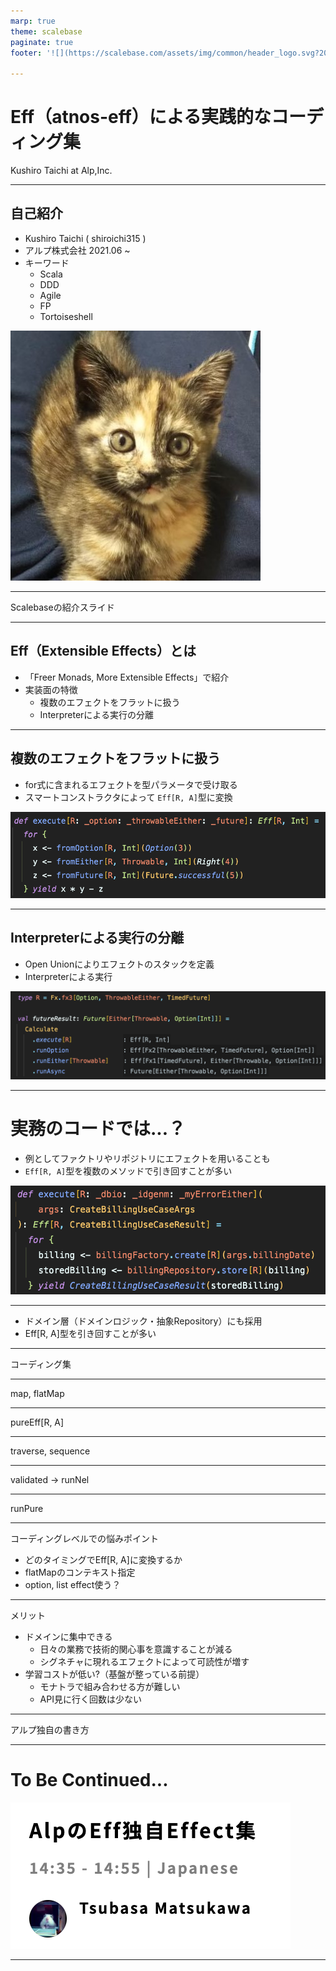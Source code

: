 ```yaml
---
marp: true
theme: scalebase
paginate: true
footer: '![](https://scalebase.com/assets/img/common/header_logo.svg?20220208)'

---
```


# Eff（atnos-eff）による実践的なコーディング集

Kushiro Taichi at Alp,Inc.

---

## 自己紹介

- Kushiro Taichi ( shiroichi315 )
- アルプ株式会社 2021.06 ~
- キーワード
  - Scala
  - DDD
  - Agile
  - FP
  - Tortoiseshell

![bg right:40% cover](icon.jpeg)

---

Scalebaseの紹介スライド

---

## Eff（Extensible Effects）とは
- 「Freer Monads, More Extensible Effects」で紹介
- 実装面の特徴
  - 複数のエフェクトをフラットに扱う
  - Interpreterによる実行の分離

---

## 複数のエフェクトをフラットに扱う
- for式に含まれるエフェクトを型パラメータで受け取る
- スマートコンストラクタによって `Eff[R, A]`型に変換

![image](smart_constructor.png)

--- 

## Interpreterによる実行の分離
- Open Unionによりエフェクトのスタックを定義
- Interpreterによる実行

![image width:1148px](run_effect.png)

---

# 実務のコードでは...？
- 例としてファクトリやリポジトリにエフェクトを用いることも
- `Eff[R, A]`型を複数のメソッドで引き回すことが多い

![image](usecase.png)

---

- ドメイン層（ドメインロジック・抽象Repository）にも採用
- Eff[R, A]型を引き回すことが多い

---

コーディング集

---

map, flatMap

---

pureEff[R, A]

---

traverse, sequence

---

validated -> runNel

---

runPure

---

コーディングレベルでの悩みポイント
- どのタイミングでEff[R, A]に変換するか
- flatMapのコンテキスト指定
- option, list effect使う？


---

メリット
- ドメインに集中できる
  - 日々の業務で技術的関心事を意識することが減る
  - シグネチャに現れるエフェクトによって可読性が増す
- 学習コストが低い?（基盤が整っている前提）
  - モナトラで組み合わせる方が難しい
  - API見に行く回数は少ない

---

アルプ独自の書き方

---

# To Be Continued...

![bg cover 40% opacity:0.4](alp_effect.png)

---